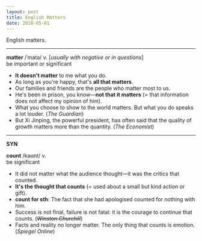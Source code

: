 ```yaml
---
layout: post
title: English Matters
date: 2018-05-01
---
```


English matters.

---

**matter** /ˈmatə/ v. [*usually with negative or in questions*] <br> be important or significant

- **It doesn't matter** to me what you do.
- As long as you're happy, that's **all that matters**.
- Our families and friends are the people who matter most to us.
- He's been in prison, you know—**not that it matters** (= that information does not affect my opinion of him).
- What you choose to show to the world matters. But what you do speaks a lot louder. (*The Guardian*)
- But Xi Jinping, the powerful president, has often said that the quality of growth matters more than the quantity. (*The Economist*)

---

**SYN**

**count** /kaʊnt/ v. <br> be significant 

- It did not matter what the audience thought—it was the critics that counted.
- **It's the thought that counts** (= used about a small but kind action or gift).
- **count for sth**: The fact that she had apologised counted for nothing with him.
- Success is not final, failure is not fatal: it is the courage to continue that counts. (*~~Winston Churchill~~*)
- Facts and reality no longer matter. The only thing that counts is emotion. (*Spiegel Online*)
